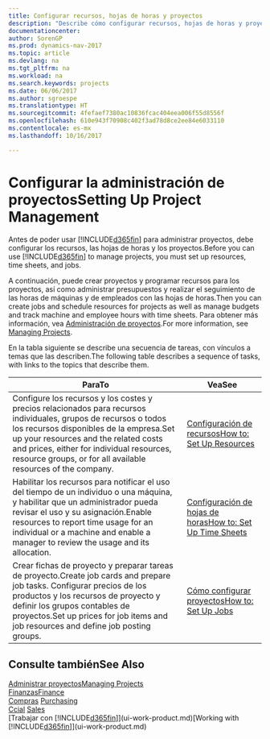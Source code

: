 ```yaml
---
title: Configurar recursos, hojas de horas y proyectos
description: "Describe cómo configurar recursos, hojas de horas y proyectos para administrar proyectos."
documentationcenter: 
author: SorenGP
ms.prod: dynamics-nav-2017
ms.topic: article
ms.devlang: na
ms.tgt_pltfrm: na
ms.workload: na
ms.search.keywords: projects
ms.date: 06/06/2017
ms.author: sgroespe
ms.translationtype: HT
ms.sourcegitcommit: 4fefaef7380ac10836fcac404eea006f55d8556f
ms.openlocfilehash: 610e943f70908c402f3ad78d8ce2ee84e6033110
ms.contentlocale: es-mx
ms.lasthandoff: 10/16/2017

---
```

# <a name="setting-up-project-management"></a><span data-ttu-id="178af-103">Configurar la administración de proyectos</span><span class="sxs-lookup"><span data-stu-id="178af-103">Setting Up Project Management</span></span>
<span data-ttu-id="178af-104">Antes de poder usar [!INCLUDE[d365fin](includes/d365fin_md.md)] para administrar proyectos, debe configurar los recursos, las hojas de horas y los proyectos.</span><span class="sxs-lookup"><span data-stu-id="178af-104">Before you can use [!INCLUDE[d365fin](includes/d365fin_md.md)] to manage projects, you must set up resources, time sheets, and jobs.</span></span>

<span data-ttu-id="178af-105">A continuación, puede crear proyectos y programar recursos para los proyectos, así como administrar presupuestos y realizar el seguimiento de las horas de máquinas y de empleados con las hojas de horas.</span><span class="sxs-lookup"><span data-stu-id="178af-105">Then you can create jobs and schedule resources for projects as well as manage budgets and track machine and employee hours with time sheets.</span></span> <span data-ttu-id="178af-106">Para obtener más información, vea [Administración de proyectos](projects-manage-projects.md).</span><span class="sxs-lookup"><span data-stu-id="178af-106">For more information, see [Managing Projects](projects-manage-projects.md).</span></span>  

<span data-ttu-id="178af-107">En la tabla siguiente se describe una secuencia de tareas, con vínculos a temas que las describen.</span><span class="sxs-lookup"><span data-stu-id="178af-107">The following table describes a sequence of tasks, with links to the topics that describe them.</span></span>

| <span data-ttu-id="178af-108">Para</span><span class="sxs-lookup"><span data-stu-id="178af-108">To</span></span> | <span data-ttu-id="178af-109">Vea</span><span class="sxs-lookup"><span data-stu-id="178af-109">See</span></span> |
| --- | --- |
| <span data-ttu-id="178af-110">Configure los recursos y los costes y precios relacionados para recursos individuales, grupos de recursos o todos los recursos disponibles de la empresa.</span><span class="sxs-lookup"><span data-stu-id="178af-110">Set up your resources and the related costs and prices, either for individual resources, resource groups, or for all available resources of the company.</span></span> |[<span data-ttu-id="178af-111">Configuración de recursos</span><span class="sxs-lookup"><span data-stu-id="178af-111">How to: Set Up Resources</span></span>](projects-how-setup-resources.md) |
| <span data-ttu-id="178af-112">Habilitar los recursos para notificar el uso del tiempo de un individuo o una máquina, y habilitar que un administrador pueda revisar el uso y su asignación.</span><span class="sxs-lookup"><span data-stu-id="178af-112">Enable resources to report time usage for an individual or a machine and enable a manager to review the usage and its allocation.</span></span> |[<span data-ttu-id="178af-113">Configuración de hojas de horas</span><span class="sxs-lookup"><span data-stu-id="178af-113">How to: Set Up Time Sheets</span></span>](projects-how-setup-time-sheets.md) |
| <span data-ttu-id="178af-114">Crear fichas de proyecto y preparar tareas de proyecto.</span><span class="sxs-lookup"><span data-stu-id="178af-114">Create job cards and prepare job tasks.</span></span> <span data-ttu-id="178af-115">Configurar precios de los productos y los recursos de proyecto y definir los grupos contables de proyectos.</span><span class="sxs-lookup"><span data-stu-id="178af-115">Set up prices for job items and job resources and define job posting groups.</span></span> |[<span data-ttu-id="178af-116">Cómo configurar proyectos</span><span class="sxs-lookup"><span data-stu-id="178af-116">How to: Set Up Jobs</span></span>](projects-how-setup-jobs.md) |

## <a name="see-also"></a><span data-ttu-id="178af-117">Consulte también</span><span class="sxs-lookup"><span data-stu-id="178af-117">See Also</span></span>
[<span data-ttu-id="178af-118">Administrar proyectos</span><span class="sxs-lookup"><span data-stu-id="178af-118">Managing Projects</span></span>](projects-manage-projects.md)  
[<span data-ttu-id="178af-119">Finanzas</span><span class="sxs-lookup"><span data-stu-id="178af-119">Finance</span></span>](finance.md)  
<span data-ttu-id="178af-120">[Compras](purchasing-manage-purchasing.md)       </span><span class="sxs-lookup"><span data-stu-id="178af-120">[Purchasing](purchasing-manage-purchasing.md)       </span></span>  
<span data-ttu-id="178af-121">[Ccial](sales-manage-sales.md)   </span><span class="sxs-lookup"><span data-stu-id="178af-121">[Sales](sales-manage-sales.md)   </span></span>  
<span data-ttu-id="178af-122">[Trabajar con [!INCLUDE[d365fin](includes/d365fin_md.md)]](ui-work-product.md)</span><span class="sxs-lookup"><span data-stu-id="178af-122">[Working with [!INCLUDE[d365fin](includes/d365fin_md.md)]](ui-work-product.md)</span></span>  

